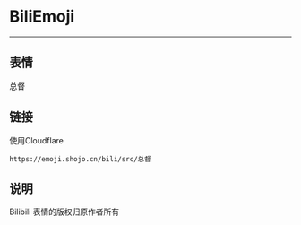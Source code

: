 # BiliEmoji
---
## 表情
总督
## 链接
使用Cloudflare
```
https://emoji.shojo.cn/bili/src/总督
```
## 说明
Bilibili 表情的版权归原作者所有
